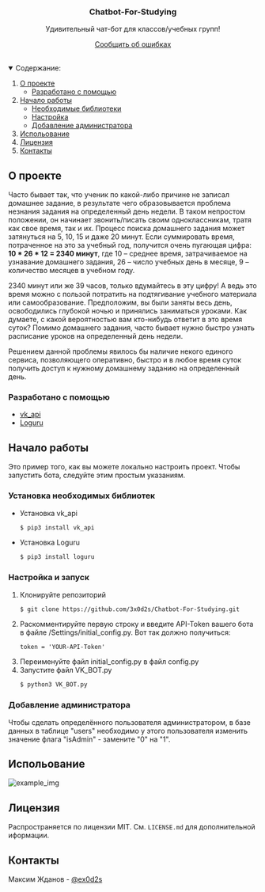 <!-- PROJECT LOGO -->
<p align="center">
  <h3 align="center">Chatbot-For-Studying</h3>
  <p align="center">
    Удивительный чат-бот для классов/учебных групп!
  </p>
  <p align="center">
    <a href="https://github.com/3x0d2s/Chatbot-For-Studying/issues">Сообщить об ошибках</a>
  </p>
</p>


<br />
<!-- TABLE OF CONTENTS -->
<details open="open">
  <summary>Содержание:</summary>
  <ol>
    <li>
      <a href="#О-проекте">О проекте</a>
      <ul>
        <li><a href="#Разработано-с-помощью">Разработано с помощью</li>
      </ul>
    </li>
    <li>
      <a href="#Начало-работы">Начало работы</a>
      <ul>
        <li><a href="#Установка-необходимых-библиотек">Необходимые библиотеки</a></li>
        <li><a href="#Настройка">Настройка</a></li>
        <li><a href="#Добавление-администратора">Добавление администратора</a></li>
      </ul>
    </li>
    <li><a href="#Испольование">Испольование</a></li>
    <li><a href="#Лицензия">Лицензия</a></li>
    <li><a href="#Контакты">Контакты</a></li>
  </ol>
</details>



<!-- ABOUT THE PROJECT -->
## О проекте

Часто бывает так, что ученик по какой-либо причине не записал домашнее задание, в результате чего образовывается проблема незнания задания на определенный день недели. В таком непростом положении, он начинает звонить/писать своим одноклассникам, тратя как свое время, так и их. Процесс поиска домашнего задания может затянуться на 5, 10, 15 и даже 20 минут. Если суммировать время, потраченное на это за учебный год, получится очень пугающая цифра: **10 * 26 * 12 = 2340 минут**, где 10 – среднее время, затрачиваемое на узнавание домашнего задания, 26 – число учебных день в месяце, 9 – количество месяцев в учебном году.

2340 минут или же 39 часов, только вдумайтесь в эту цифру! А ведь это время можно с пользой потратить на подтягивание учебного материала или самообразование. Предположим, вы были заняты весь день, освободились глубокой ночью и принялись заниматься уроками. Как думаете, с какой вероятностью вам кто-нибудь ответит в это время суток? Помимо домашнего задания, часто бывает нужно быстро узнать расписание уроков на определенный день недели.

Решением данной проблемы явилось бы наличие некого единого сервиса, позволяющего оперативно, быстро и в любое время суток получить доступ к нужному домашнему заданию на определенный день.

### Разработано с помощью

* [vk_api](https://github.com/python273/vk_api)
* [Loguru ](https://github.com/Delgan/loguru)

<!-- GETTING STARTED -->
## Начало работы

Это пример того, как вы можете локально настроить проект. Чтобы запустить бота, следуйте этим простым указаниям.

### Установка необходимых библиотек

* Установка vk_api
  ```sh
  $ pip3 install vk_api
  ```
* Установка Loguru
  ```sh
  $ pip3 install loguru
  ```

### Настройка и запуск

1. Клонируйте репозиторий
   ```sh
   $ git clone https://github.com/3x0d2s/Chatbot-For-Studying.git
   ```
2. Раскомментируйте первую строку и введите API-Token вашего бота в файле /Settings/initial_config.py. Вот так должно получиться:
   ```PY
   token = 'YOUR-API-Token'
   ```
3. Переименуйте файл initial_config.py в файл config.py
4. Запустите файл VK_BOT.py
   ```sh
   $ python3 VK_BOT.py
   ```

### Добавление администратора
Чтобы сделать определённого пользователя администратором, в базе данных в таблице "users" необходимо у этого пользователя изменить значение флага "isAdmin" - замените "0" на "1". 

<!-- USAGE EXAMPLES -->
## Испольование

![example_img](https://user-images.githubusercontent.com/58226124/116445943-1d305b80-a85f-11eb-9c9d-f6d3bc67766f.png)

<!-- LICENSE -->
## Лицензия
Распространяется по лицензии MIT. См. `LICENSE.md` для дополнительной иформации.



<!-- CONTACT -->
## Контакты

Максим Жданов - [@ex0d2s](https://t.me/ex0d2s)


